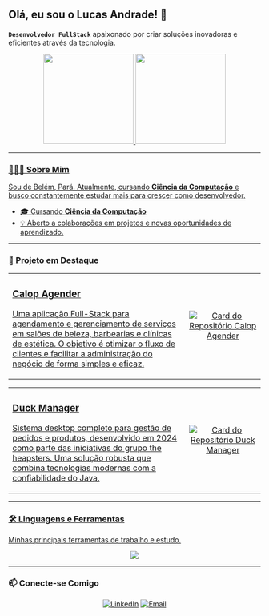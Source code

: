 

## Olá, eu sou o Lucas Andrade! 👋

**`Desenvolvedor FullStack`** apaixonado por criar soluções inovadoras e eficientes através da tecnologia.

<div align="center">
  <a href="https://github.com/lucasonline0">
  <img height="180em" src="https://github-readme-stats.vercel.app/api?username=lucasonline0&show_icons=true&theme=tokyonight&include_all_commits=true&count_private=true"/>
  <img height="180em" src="https://github-readme-stats.vercel.app/api/top-langs/?username=lucasonline0&layout=compact&langs_count=7&theme=tokyonight"/>
</div>

---

### 👨🏻‍💻 Sobre Mim

Sou de Belém, Pará. Atualmente, cursando **Ciência da Computação** e busco constantemente estudar mais para crescer como desenvolvedor. 

- 🎓 Cursando **Ciência da Computação**
- 💡 Aberto a colaborações em projetos e novas oportunidades de aprendizado.

---

### 🚀 Projeto em Destaque

<table width="100%">
  <tr>
    <td width="70%">
      <h3>Calop Agender</h3>
      <p>
        Uma aplicação Full-Stack para agendamento e gerenciamento de serviços em salões de beleza, barbearias e clínicas de estética. O objetivo é otimizar o fluxo de clientes e facilitar a administração do negócio de forma simples e eficaz.
      </p>
    </td>
    <td align="center">
      <a href="https://github.com/theheapsters/calop-agender">
        <img src="https://github-readme-stats.vercel.app/api/pin/?username=theheapsters&repo=calop-agender&theme=tokyonight" alt="Card do Repositório Calop Agender">
      </a>
    </td>
  </tr>
</table>

<table width="100%">
  <tr>
    <td width="70%">
      <h3>Duck Manager</h3>
      <p>
        Sistema desktop completo para gestão de pedidos e produtos, desenvolvido em 2024 como parte das iniciativas do grupo the heapsters. Uma solução robusta que combina tecnologias modernas com a confiabilidade do Java.
      </p>
    </td>
    <td align="center">
      <a href="https://github.com/theheapsters/duck-manager">
        <img src="https://github-readme-stats.vercel.app/api/pin/?username=theheapsters&repo=duck-manager&theme=tokyonight" alt="Card do Repositório Duck Manager">
      </a>
    </td>
  </tr>
</table>

---

### 🛠️ Linguagens e Ferramentas

Minhas principais ferramentas de trabalho e estudo.

<p align="center">
  <a href="https://skillicons.dev">
    <img src="https://skillicons.dev/icons?i=react,ts,js,html,css,php,laravel,python,java,c,powershell,git,figma,docker&perline=7" />
  </a>
</p>

---

### 📫 Conecte-se Comigo

<p align="center">
  <a href="https://www.linkedin.com/in/lucasblackstar/" target="_blank"><img src="https://img.shields.io/badge/LinkedIn-0077B5?style=for-the-badge&logo=linkedin&logoColor=white" alt="LinkedIn"></a>
  <a href="mailto:jlmadureira90@gmail.com"><img src="https://img.shields.io/badge/Email-D14836?style=for-the-badge&logo=gmail&logoColor=white" alt="Email"></a>
</p>
